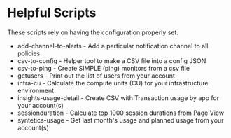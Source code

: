 # Helpful Scripts

These scripts rely on having the configuration properly set.

* add-channel-to-alerts - Add a particular notification channel to all policies
* csv-to-config - Helper tool to make a CSV file into a config JSON
* csv-to-ping - Create SIMPLE (ping) monitors from a csv file
* getusers - Print out the list of users from your account
* infra-cu - Calculate the compute units (CU) for your infrastructure environment
* insights-usage-detail - Create CSV with Transaction usage by app for your account(s)
* sessionduration - Calculate top 1000 session durations from Page View
* syntetics-usage - Get last month's usage and planned usage from your account(s)
